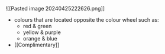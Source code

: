 ![[Pasted image 20240425222626.png]]
- colours that are located opposite the colour wheel such as:
	- red & green
	- yellow & purple
	- orange & blue
- [[Complimentary]]